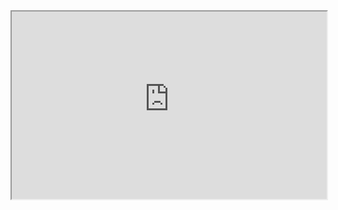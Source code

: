 <iframe
  src="https://raw.githubusercontent.com/rcmaples/rcmaples/main/README.html"
  style="width:100%; height:300px;"
></iframe>
